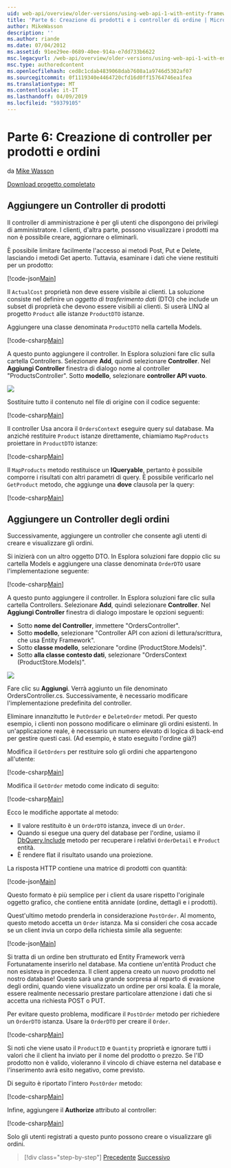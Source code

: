 ```yaml
---
uid: web-api/overview/older-versions/using-web-api-1-with-entity-framework-5/using-web-api-with-entity-framework-part-6
title: 'Parte 6: Creazione di prodotti e i controller di ordine | Microsoft Docs'
author: MikeWasson
description: ''
ms.author: riande
ms.date: 07/04/2012
ms.assetid: 91ee29ee-0689-40ee-914a-e7dd733b6622
msc.legacyurl: /web-api/overview/older-versions/using-web-api-1-with-entity-framework-5/using-web-api-with-entity-framework-part-6
msc.type: authoredcontent
ms.openlocfilehash: ced8c1cdab4839068dab7608a1a9746d5302af07
ms.sourcegitcommit: 0f1119340e4464720cfd16d0ff15764746ea1fea
ms.translationtype: MT
ms.contentlocale: it-IT
ms.lasthandoff: 04/09/2019
ms.locfileid: "59379105"
---
```

# <a name="part-6-creating-product-and-order-controllers"></a>Parte 6: Creazione di controller per prodotti e ordini

da [Mike Wasson](https://github.com/MikeWasson)

[Download progetto completato](http://code.msdn.microsoft.com/ASP-NET-Web-API-with-afa30545)

## <a name="add-a-products-controller"></a>Aggiungere un Controller di prodotti

Il controller di amministrazione è per gli utenti che dispongono dei privilegi di amministratore. I clienti, d'altra parte, possono visualizzare i prodotti ma non è possibile creare, aggiornare o eliminarli.

È possibile limitare facilmente l'accesso ai metodi Post, Put e Delete, lasciando i metodi Get aperto. Tuttavia, esaminare i dati che viene restituiti per un prodotto:

[!code-json[Main](using-web-api-with-entity-framework-part-6/samples/sample1.json?highlight=1)]

Il `ActualCost` proprietà non deve essere visibile ai clienti. La soluzione consiste nel definire un *oggetto di trasferimento dati* (DTO) che include un subset di proprietà che devono essere visibili ai clienti. Si userà LINQ al progetto `Product` alle istanze `ProductDTO` istanze.

Aggiungere una classe denominata `ProductDTO` nella cartella Models.

[!code-csharp[Main](using-web-api-with-entity-framework-part-6/samples/sample2.cs)]

A questo punto aggiungere il controller. In Esplora soluzioni fare clic sulla cartella Controllers. Selezionare **Add**, quindi selezionare **Controller**. Nel **Aggiungi Controller** finestra di dialogo nome al controller &quot;ProductsController&quot;. Sotto **modello**, selezionare **controller API vuoto**.

![](using-web-api-with-entity-framework-part-6/_static/image1.png)

Sostituire tutto il contenuto nel file di origine con il codice seguente:

[!code-csharp[Main](using-web-api-with-entity-framework-part-6/samples/sample3.cs)]

Il controller Usa ancora il `OrdersContext` eseguire query sul database. Ma anziché restituire `Product` istanze direttamente, chiamiamo `MapProducts` proiettare in `ProductDTO` istanze:

[!code-csharp[Main](using-web-api-with-entity-framework-part-6/samples/sample4.cs?highlight=1)]

Il `MapProducts` metodo restituisce un **IQueryable**, pertanto è possibile comporre i risultati con altri parametri di query. È possibile verificarlo nel `GetProduct` metodo, che aggiunge una **dove** clausola per la query:

[!code-csharp[Main](using-web-api-with-entity-framework-part-6/samples/sample5.cs?highlight=2)]

## <a name="add-an-orders-controller"></a>Aggiungere un Controller degli ordini

Successivamente, aggiungere un controller che consente agli utenti di creare e visualizzare gli ordini.

Si inizierà con un altro oggetto DTO. In Esplora soluzioni fare doppio clic su cartella Models e aggiungere una classe denominata `OrderDTO` usare l'implementazione seguente:

[!code-csharp[Main](using-web-api-with-entity-framework-part-6/samples/sample6.cs)]

A questo punto aggiungere il controller. In Esplora soluzioni fare clic sulla cartella Controllers. Selezionare **Add**, quindi selezionare **Controller**. Nel **Aggiungi Controller** finestra di dialogo impostare le opzioni seguenti:

- Sotto **nome del Controller**, immettere "OrdersController".
- Sotto **modello**, selezionare "Controller API con azioni di lettura/scrittura, che usa Entity Framework".
- Sotto **classe modello**, selezionare &quot;ordine (ProductStore.Models)&quot;.
- Sotto **alla classe contesto dati**, selezionare &quot;OrdersContext (ProductStore.Models)&quot;.

![](using-web-api-with-entity-framework-part-6/_static/image2.png)

Fare clic su **Aggiungi**. Verrà aggiunto un file denominato OrdersController.cs. Successivamente, è necessario modificare l'implementazione predefinita del controller.

Eliminare innanzitutto le `PutOrder` e `DeleteOrder` metodi. Per questo esempio, i clienti non possono modificare o eliminare gli ordini esistenti. In un'applicazione reale, è necessario un numero elevato di logica di back-end per gestire questi casi. (Ad esempio, è stato eseguito l'ordine già?)

Modifica il `GetOrders` per restituire solo gli ordini che appartengono all'utente:

[!code-csharp[Main](using-web-api-with-entity-framework-part-6/samples/sample7.cs)]

Modifica il `GetOrder` metodo come indicato di seguito:

[!code-csharp[Main](using-web-api-with-entity-framework-part-6/samples/sample8.cs)]

Ecco le modifiche apportate al metodo:

- Il valore restituito è un `OrderDTO` istanza, invece di un `Order`.
- Quando si esegue una query del database per l'ordine, usiamo il [DbQuery.Include](https://msdn.microsoft.com/library/gg696395) metodo per recuperare i relativi `OrderDetail` e `Product` entità.
- È rendere flat il risultato usando una proiezione.

La risposta HTTP contiene una matrice di prodotti con quantità:

[!code-json[Main](using-web-api-with-entity-framework-part-6/samples/sample9.json)]

Questo formato è più semplice per i client da usare rispetto l'originale oggetto grafico, che contiene entità annidate (ordine, dettagli e i prodotti).

Quest'ultimo metodo prenderla in considerazione `PostOrder`. Al momento, questo metodo accetta un `Order` istanza. Ma si consideri che cosa accade se un client invia un corpo della richiesta simile alla seguente:

[!code-json[Main](using-web-api-with-entity-framework-part-6/samples/sample10.json)]

Si tratta di un ordine ben strutturato ed Entity Framework verrà Fortunatamente inserirlo nel database. Ma contiene un'entità Product che non esisteva in precedenza. Il client appena creato un nuovo prodotto nel nostro database! Questo sarà una grande sorpresa al reparto di evasione degli ordini, quando viene visualizzato un ordine per orsi koala. È la morale, essere realmente necessario prestare particolare attenzione i dati che si accetta una richiesta POST o PUT.

Per evitare questo problema, modificare il `PostOrder` metodo per richiedere un `OrderDTO` istanza. Usare la `OrderDTO` per creare il `Order`.

[!code-csharp[Main](using-web-api-with-entity-framework-part-6/samples/sample11.cs)]

Si noti che viene usato il `ProductID` e `Quantity` proprietà e ignorare tutti i valori che il client ha inviato per il nome del prodotto o prezzo. Se l'ID prodotto non è valido, violeranno il vincolo di chiave esterna nel database e l'inserimento avrà esito negativo, come previsto.

Di seguito è riportato l'intero `PostOrder` metodo:

[!code-csharp[Main](using-web-api-with-entity-framework-part-6/samples/sample12.cs)]

Infine, aggiungere il **Authorize** attributo al controller:

[!code-csharp[Main](using-web-api-with-entity-framework-part-6/samples/sample13.cs)]

Solo gli utenti registrati a questo punto possono creare o visualizzare gli ordini.

> [!div class="step-by-step"]
> [Precedente](using-web-api-with-entity-framework-part-5.md)
> [Successivo](using-web-api-with-entity-framework-part-7.md)
